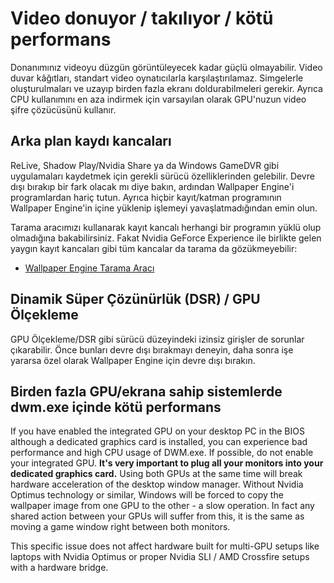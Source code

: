 # Video donuyor / takılıyor / kötü performans

Donanımınız videoyu düzgün görüntüleyecek kadar güçlü olmayabilir. Video duvar kâğıtları, standart video oynatıcılarla karşılaştırılamaz. Simgelerle oluşturulmaları ve uzayıp birden fazla ekranı doldurabilmeleri gerekir. Ayrıca CPU kullanımını en aza indirmek için varsayılan olarak GPU'nuzun video şifre çözücüsünü kullanır.

## Arka plan kaydı kancaları
ReLive, Shadow Play/Nvidia Share ya da Windows GameDVR gibi uygulamaları kaydetmek için gerekli sürücü özelliklerinden gelebilir. Devre dışı bırakıp bir fark olacak mı diye bakın, ardından Wallpaper Engine'i programlardan hariç tutun. Ayrıca hiçbir kayıt/katman programının Wallpaper Engine'in içine yüklenip işlemeyi yavaşlatmadığından emin olun.

Tarama aracımızı kullanarak kayıt kancalı herhangi bir programın yüklü olup olmadığına bakabilirsiniz. Fakat Nvidia GeForce Experience ile birlikte gelen yaygın kayıt kancaları gibi tüm kancalar da tarama da gözükmeyebilir:

* [Wallpaper Engine Tarama Aracı](/debug/scantool.html)

## Dinamik Süper Çözünürlük (DSR) / GPU Ölçekleme
GPU Ölçekleme/DSR gibi sürücü düzeyindeki izinsiz girişler de sorunlar çıkarabilir. Önce bunları devre dışı bırakmayı deneyin, daha sonra işe yararsa özel olarak Wallpaper Engine için devre dışı bırakın.

## Birden fazla GPU/ekrana sahip sistemlerde dwm.exe içinde kötü performans
If you have enabled the integrated GPU on your desktop PC in the BIOS although a dedicated graphics card is installed, you can experience bad performance and high CPU usage of DWM.exe. If possible, do not enable your integrated GPU. **It's very important to plug all your monitors into your dedicated graphics card.** Using both GPUs at the same time will break hardware acceleration of the desktop window manager. Without Nvidia Optimus technology or similar, Windows will be forced to copy the wallpaper image from one GPU to the other - a slow operation. In fact any shared action between your GPUs will suffer from this, it is the same as moving a game window right between both monitors.

This specific issue does not affect hardware built for multi-GPU setups like laptops with Nvidia Optimus or proper Nvidia SLI / AMD Crossfire setups with a hardware bridge.